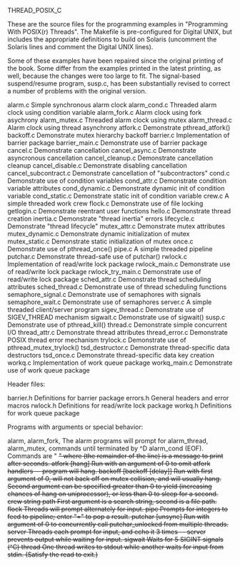 THREAD_POSIX_C


These are the source files for the programming examples in
"Programming With POSIX(r) Threads". The Makefile is pre-configured
for Digital UNIX, but includes the appropriate definitions to build on
Solaris (uncomment the Solaris lines and comment the Digital UNIX
lines).

Some of these examples have been repaired since the original printing
of the book. Some differ from the examples printed in the latest
printing, as well, because the changes were too large to fit. The
signal-based suspend/resume program, susp.c, has been substantially
revised to correct a number of problems with the original version.


alarm.c				Simple synchronous alarm clock
alarm_cond.c			Threaded alarm clock using condition variable
alarm_fork.c			Alarm clock using fork asychrony
alarm_mutex.c			Threaded alarm clock using mutex
alarm_thread.c			Alarm clock using thread asynchrony
atfork.c			Demonstrate pthread_atfork()
backoff.c			Demonstrate mutex hierarchy backoff
barrier.c			Implementation of barrier package
barrier_main.c			Demonstrate use of barrier package
cancel.c			Demonstrate cancellation
cancel_async.c			Demonstrate asyncronous cancellation
cancel_cleanup.c		Demonstrate cancellation cleanup
cancel_disable.c		Demonstrate disabling cancellation
cancel_subcontract.c		Demonstrate cancellation of "subcontractors"
cond.c				Demonstrate use of condition variables
cond_attr.c			Demonstrate condition variable attributes
cond_dynamic.c			Demonstrate dynamic init of condition variable
cond_static.c			Demonstrate static init of condition variable
crew.c				A simple threaded work crew
flock.c				Demonstrate use of file locking
getlogin.c			Demonstrate reentrant user functions
hello.c				Demonstrate thread creation
inertia.c			Demonstrate "thread inertia" errors
lifecycle.c			Demonstrate "thread lifecycle"
mutex_attr.c			Demonstrate mutex attributes
mutex_dynamic.c			Demonstrate dynamic initialization of mutex
mutex_static.c			Demonstrate static initialization of mutex
once.c				Demonstrate use of pthread_once()
pipe.c				A simple threaded pipeline
putchar.c			Demonstrate thread-safe use of putchar()
rwlock.c			Implementation of read/write lock package
rwlock_main.c			Demonstrate use of read/write lock package
rwlock_try_main.c		Demonstrate use of read/write lock package
sched_attr.c			Demonstrate thread scheduling attributes
sched_thread.c			Demonstrate use of thread scheduling functions
semaphore_signal.c		Demonstrate use of semaphores with signals
semaphore_wait.c		Demonstrate use of semaphores
server.c			A simple threaded client/server program
sigev_thread.c			Demonstrate use of SIGEV_THREAD mechanism
sigwait.c			Demonstrate use of sigwait()
susp.c				Demonstrate use of pthread_kill()
thread.c			Demonstrate simple concurrent I/O
thread_attr.c			Demonstrate thread attributes
thread_error.c			Demonstrate POSIX thread error mechanism
trylock.c			Demonstrate use of pthread_mutex_trylock()
tsd_destructor.c		Demonstrate thread-specific data destructors
tsd_once.c			Demonstrate thread-specific data key creation
workq.c				Implementation of work queue package
workq_main.c			Demonstrate use of work queue package

Header files:

barrier.h			Definitions for barrier package
errors.h			General headers and error macros
rwlock.h			Definitions for read/write lock package
workq.h				Definitions for work queue package



 Programs with arguments or special behavior:


alarm, alarm_fork,		The alarm programs will prompt for
alarm_thread, alarm_mutex,	commands until terminated by ^D
alarm_cond			(EOF). Commands are "<n> <s>" where <s>
				(the remainder of the line) is a
				message to print after <n> seconds.
atfork [hang]			Run with an argument of 0 to omit
				atfork handlers -- program will hang.
backoff [backoff [delay]]	Run with first argument of 0, will not
				back off on mutex collision, and will
				usually hang. Second argument can be
				specified greater than 0 to yield
				(increasing chances of hang on
				uniprocessor), or less than 0 to sleep
				for a second.
crew string path		First argument is a search string,
				second is a file path.
flock				Threads will prompt alternately for
				input.
pipe				Prompts for integers to feed to
				pipeline; enter "=" to pop a result.
putchar [unsync]		Run with argument of 0 to concurrently
				call putchar_unlocked from multiple
				threads.
server				Threads each prompt for input, and
				echo it 3 times -- server prevents
				output while waiting for input.
sigwait				Waits for 5 SIGINT signals (^C)
thread				One thread writes to stdout while
				another waits for input from
				stdin. (Satisfy the read to exit.)
